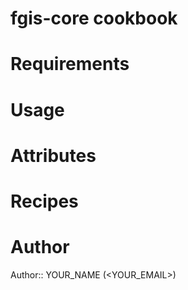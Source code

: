 # fgis-core cookbook

# Requirements

# Usage

# Attributes

# Recipes

# Author

Author:: YOUR_NAME (<YOUR_EMAIL>)
